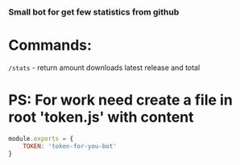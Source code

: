 ### Small bot for get few statistics from github

# Commands:
`/stats` - return amount downloads latest release and total

# PS: For work need create a file in root 'token.js' with content
```js
module.exports = {
    TOKEN: 'token-for-you-bot'
}
```
